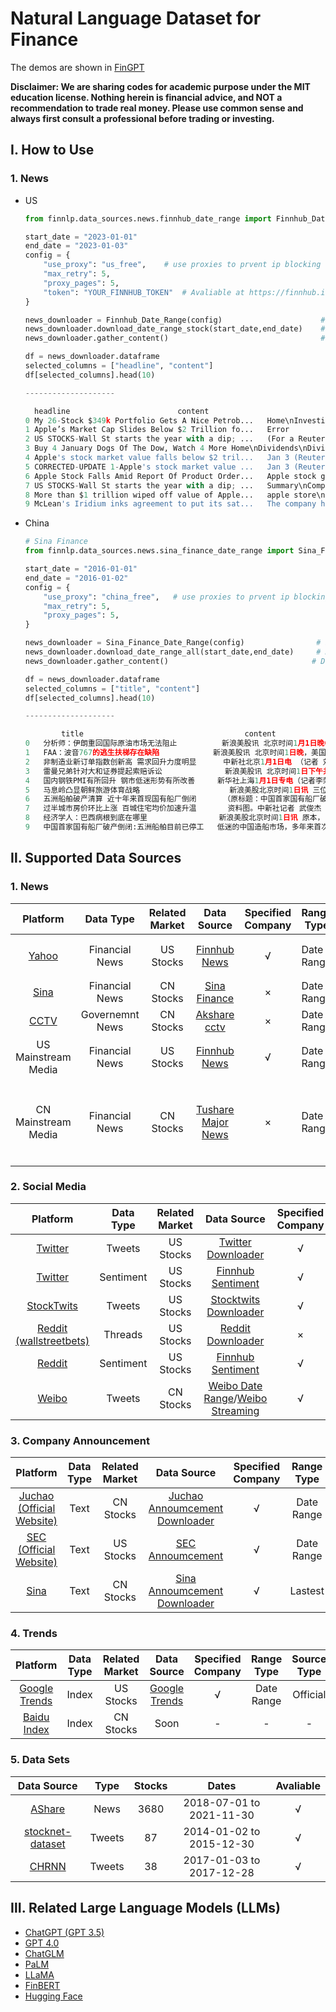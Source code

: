 # Natural Language Dataset for Finance

The demos are shown in [FinGPT](https://github.com/AI4Finance-Foundation/ChatGPT-for-FinTech)

**Disclaimer: We are sharing codes for academic purpose under the MIT education license. Nothing herein is financial advice, and NOT a recommendation to trade real money. Please use common sense and always first consult a professional before trading or investing.**

## Ⅰ. How to Use

### 1. News

* US

  ``` python
  from finnlp.data_sources.news.finnhub_date_range import Finnhub_Date_Range
  
  start_date = "2023-01-01"
  end_date = "2023-01-03"
  config = {
      "use_proxy": "us_free",    # use proxies to prvent ip blocking
      "max_retry": 5,
      "proxy_pages": 5,
      "token": "YOUR_FINNHUB_TOKEN"  # Avaliable at https://finnhub.io/dashboard
  }
  
  news_downloader = Finnhub_Date_Range(config)                      # init
  news_downloader.download_date_range_stock(start_date,end_date)    # Download headers
  news_downloader.gather_content()                                  # Download contents
  
  df = news_downloader.dataframe
  selected_columns = ["headline", "content"]
  df[selected_columns].head(10)
  
  --------------------
  
  	headline						content
  0	My 26-Stock $349k Portfolio Gets A Nice Petrob...	Home\nInvesting Strategy\nPortfolio Strategy\n...
  1	Apple’s Market Cap Slides Below $2 Trillion fo...	Error
  2	US STOCKS-Wall St starts the year with a dip; ...	(For a Reuters live blog on U.S., UK and Europ...
  3	Buy 4 January Dogs Of The Dow, Watch 4 More	Home\nDividends\nDividend Quick Picks\nBuy 4 J...
  4	Apple's stock market value falls below $2 tril...	Jan 3 (Reuters) - Apple Inc's \n(AAPL.O)\n sto...
  5	CORRECTED-UPDATE 1-Apple's stock market value ...	Jan 3 (Reuters) - Apple Inc's \n(AAPL.O)\n sto...
  6	Apple Stock Falls Amid Report Of Product Order...	Apple stock got off to a slow start in 2023 as...
  7	US STOCKS-Wall St starts the year with a dip; ...	Summary\nCompanies\nTesla shares plunge on Q4 ...
  8	More than $1 trillion wiped off value of Apple...	apple store\nMore than $1 trillion has been wi...
  9	McLean's Iridium inks agreement to put its sat...	The company hasn't named its partner, but it's...
  ```

  

* China

    ``` python
    # Sina Finance
    from finnlp.data_sources.news.sina_finance_date_range import Sina_Finance_Date_Range
    
    start_date = "2016-01-01"
    end_date = "2016-01-02"
    config = {
        "use_proxy": "china_free",   # use proxies to prvent ip blocking
        "max_retry": 5,
        "proxy_pages": 5,
    }
    
    news_downloader = Sina_Finance_Date_Range(config)                # init
    news_downloader.download_date_range_all(start_date,end_date)	 # Download headers
    news_downloader.gather_content()		                        # Download contents
    
    df = news_downloader.dataframe
    selected_columns = ["title", "content"]
    df[selected_columns].head(10)
    
    --------------------
    
            title	                                 content
    0	分析师：伊朗重回国际原油市场无法阻止	        新浪美股讯 北京时间1月1日晚CNBC称，加拿大皇家银行（RBC）分析师Helima Cro...
    1	FAA：波音767的逃生扶梯存在缺陷	          新浪美股讯 北京时间1日晚，美国联邦航空局（FAA）要求航空公司对波音767机型的救生扶梯进...
    2	非制造业新订单指数创新高 需求回升力度明显	   中新社北京1月1日电 （记者 刘长忠）记者1日从中国物流与采购联合会获悉，在最新发布的201...
    3	雷曼兄弟针对大和证券提起索赔诉讼	          新浪美股讯 北京时间1日下午共同社称，2008年破产的美国金融巨头雷曼兄弟公司的清算法人日前...
    4	国内钢铁PMI有所回升 钢市低迷形势有所改善	   新华社上海1月1日专电（记者李荣）据中物联钢铁物流专业委员会1日发布的指数报告，2015年1...
    5	马息岭凸显朝鲜旅游体育战略	                 新浪美股北京时间1日讯 三位单板滑雪手将成为最早拜访马息岭滑雪场的西方专业运动员，他们本月就...
    6	五洲船舶破产清算 近十年来首现国有船厂倒闭	   （原标题：中国首家国有船厂破产倒闭）\n低迷的中国造船市场，多年来首次出现国有船厂破产清算的...
    7	过半城市房价环比上涨 百城住宅均价加速升温	    资料图。中新社记者 武俊杰 摄\n中新社北京1月1日电 (记者 庞无忌)中国房地产市场在20...
    8	经济学人：巴西病根到底在哪里	              新浪美股北京时间1日讯 原本，巴西人是该高高兴兴迎接2016年的。8月间，里约热内卢将举办南...
    9	中国首家国有船厂破产倒闭:五洲船舶目前已停工	 低迷的中国造船市场，多年来首次出现国有船厂破产清算的一幕。浙江海运集团旗下的五洲船舶修造公司...
    ```

## Ⅱ. Supported Data Sources

### 1. News

|                           Platform                           | Data Type  | Related Market |                         Data Source                          | Specified Company | Range  Type  |      Source Type      |                  Limits                   |
| :----------------------------------------------------------: | :--------: | :------------: | :----------------------------------------------------------: | :---------------: | ---------- | :-------------------: | :---------------------------------------: |
|              [Yahoo]((https://news.yahoo.com/))              |  Financial News   |   US Stocks    |    [Finnhub News](./finnlp/data_sources/news/finnhub.py)     |         √         | Date Range | Third party |         Account-specific （Free）         |
| [Sina](https://news.sina.com.cn/roll/#pageid=153&lid=2516&k=&num=50&page=1) |   Financial News    |   CN Stocks    |  [Sina Finance](./finnlp/data_sources/news/sina_finance.py)  |         ×         | Date Range |   Official     |               Not too much                |
|             [CCTV](http://tv.cctv.com/lm/xwlb/)              | Governemnt News |   CN Stocks    |  [Akshare cctv](./finnlp/data_sources/news/akshare_cctv.py)  |         ×         | Date Range | Third party|                    N/A                    |
|                   US Mainstream Media                   |   Financial News    |   US Stocks    |    [Finnhub News](./finnlp/data_sources/news/finnhub.py)     |         √         | Date Range |       Third party       |         Account-specific （Free）         |
|                   CN Mainstream Media                   |   Financial News    |   CN Stocks    | [Tushare Major News](./finnlp/data_sources/news/tushare_major_news.py) |         ×         | Date Range |       Third party       | Account-specific（About ￥500 per year ） |



### 2. Social Media

|                           Platform                           | Data Type | Related Market |                         Data Source                          | Specified Company |     Range Type     | Source Type | Limits |
| :----------------------------------------------------------: | :-------: | :------------: | :----------------------------------------------------------: | :---------------: | :----------------: | :---------: | :----: |
|              [Twitter](https://www.twitter.com)              |  Tweets   |   US Stocks    | [Twitter Downloader](./finnlp/data_sources/social_media/twitter.py) |         √         |     Date Range     |  Official   |  N/A   |
|              [Twitter](https://www.twitter.com)              | Sentiment |   US Stocks    | [Finnhub Sentiment](./finnlp/data_sources/social_media/finnhub.py) |         √         |     Date Range     | Third Party |  N/A   |
|            [StockTwits](https://stocktwits.com/)             |  Tweets   |   US Stocks    | [Stocktwits Downloader](./finnlp/data_sources/social_media/stocktwits.py) |         √         |      Lastest       |  Official   |  N/A   |
| [Reddit (wallstreetbets)](https://www.reddit.com/r/wallstreetbets/new/) |  Threads  |   US Stocks    | [Reddit Downloader](./finnlp/data_sources/social_media/reddit.py) |         ×         |      Lastest       |  Official   |  N/A   |
|              [Reddit](https://www.reddit.com/)               | Sentiment |   US Stocks    | [Finnhub Sentiment](./finnlp/data_sources/social_media/finnhub.py) |         √         |     Date Range     | Third Party |  N/A   |
|                  [Weibo](https://weibo.com)                  |  Tweets   |   CN Stocks    |           [Weibo Date Range]()/[Weibo Streaming]()           |         √         | Date Range/Lastest |  Official   |  N/A   |

### 3. Company Announcement
|                           Platform                           | Data Type | Related Market |                         Data Source                          | Specified Company | Range Type | Source Type |    Limits    |
| :----------------------------------------------------------: | :-------: | :------------: | :----------------------------------------------------------: | :---------------: | :--------: | :---------: | :----------: |
| [Juchao (Official Website)](http://www.cninfo.com.cn/new/index) |   Text    |   CN Stocks    | [Juchao Annoumcement Downloader](./finnlp/data_sources/company_announcement/juchao.py) |         √         | Date Range |  Official   | Not too much |
|        [SEC (Official Website)](https://www.sec.gov/)        |   Text    |   US Stocks    |                     [SEC Annoumcement]()                     |         √         | Date Range |  Official   | Not too much |
| [Sina](https://vip.stock.finance.sina.com.cn/corp/go.php/vCB_AllBulletin/stockid/600519.phtml) |   Text    |   CN Stocks    | [Sina Annoumcement Downloader](./finnlp/data_sources/company_announcement/sina.py) |         √         |  Lastest   | Third Party | Not too much |

### 4. Trends

|                         Platform                          | Data Type | Related Market |                       Data Source                       | Specified Company | Range Type | Source Type | Limits |
| :-------------------------------------------------------: | :-------: | :------------: | :-----------------------------------------------------: | :---------------: | :--------: | :---------: | :----: |
| [Google Trends](https://trends.google.com/trends/explore) |   Index   |   US Stocks    | [Google Trends](./finnlp/data_sources/trends/google.py) |         √         | Date Range |  Official   |  N/A   |
|  [Baidu Index](https://index.baidu.com/v2/index.html#/)   |   Index   |   CN Stocks    |                          Soon                           |         -         |     -      |      -      |   -    |


### 5. Data Sets
  |   Data Source    | Type | Stocks | Dates | Avaliable |
  | :--------------: | :----: | :----: | :-------: | :--------------: |
  | [AShare](https://github.com/JinanZou/Astock)  | News |   3680   |   2018-07-01 to 2021-11-30   |  √  |
  | [stocknet-dataset](https://github.com/yumoxu/stocknet-dataset) | Tweets |   87   |   2014-01-02 to 2015-12-30   |  √  |
  | [CHRNN](https://github.com/wuhuizhe/CHRNN) | Tweets | 38 | 2017-01-03 to 2017-12-28 | √ |

## Ⅲ. Related Large Language Models (LLMs)
* [ChatGPT (GPT 3.5)](https://openai.com/blog/chatgpt)
* [GPT 4.0](https://openai.com/research/gpt-4)
* [ChatGLM](https://github.com/THUDM/ChatGLM-6B)
* [PaLM](https://developers.googleblog.com/2023/03/announcing-palm-api-and-makersuite.html)
* [LLaMA](https://ai.facebook.com/blog/large-language-model-llama-meta-ai/)
* [FinBERT](https://github.com/yya518/FinBERT)
* [Hugging Face](https://huggingface.co/)
